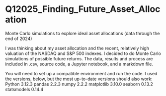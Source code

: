 # Q12025_Finding_Future_Asset_Allocation
Monte Carlo simulations to explore ideal asset allocations (data through the end of 2024)

I was thinking about my asset allocation and the recent, relatively high valuation of the NASDAQ and S&P 500 indexes. I decided to do Monte Carlo simulations of possible future returns. The data, results and process are included in .csv, source code, a Jupyter notebook, and a markdown file.

You will need to set up a compatible environment and run the code. I used the versions, below, but the most up-to-date versions should also work:
Python 3.12.3
pandas 2.2.3
numpy 2.2.2
matplotlib 3.10.0
seaborn 0.13.2
statsmodels 0.14.4
